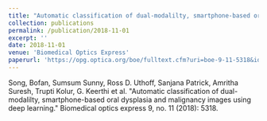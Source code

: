 ```yaml
---
title: "Automatic classification of dual-modalilty, smartphone-based oral dysplasia and malignancy images using deep learning"
collection: publications
permalink: /publication/2018-11-01
excerpt: ''
date: 2018-11-01
venue: 'Biomedical Optics Express'
paperurl: 'https://opg.optica.org/boe/fulltext.cfm?uri=boe-9-11-5318&id=399039'
---
```

Song, Bofan, Sumsum Sunny, Ross D. Uthoff, Sanjana Patrick, Amritha Suresh, Trupti Kolur, G. Keerthi et al. "Automatic classification of dual-modalilty, smartphone-based oral dysplasia and malignancy images using deep learning." Biomedical optics express 9, no. 11 (2018): 5318.
